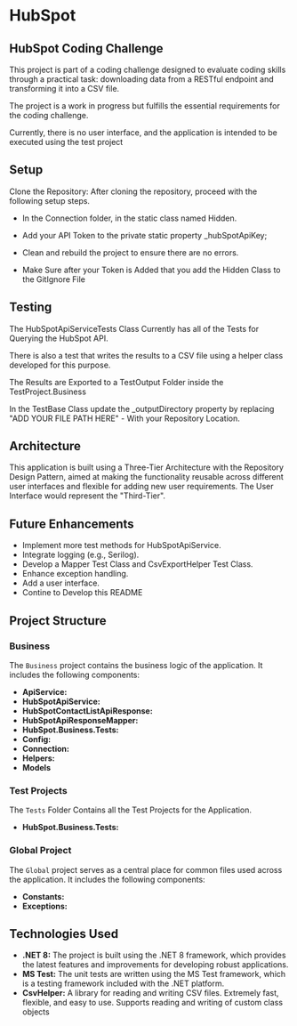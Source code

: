 # HubSpot
## HubSpot Coding Challenge 

This project is part of a coding challenge designed to evaluate coding skills through a practical task: downloading data from a RESTful endpoint and transforming it into a CSV file. 

The project is a work in progress but fulfills the essential requirements for the coding challenge. 

Currently, there is no user interface, and the application is intended to be executed using the test project

## Setup
Clone the Repository: After cloning the repository, proceed with the following setup steps.

- In the Connection folder, in the static class named Hidden.

- Add your API Token to the private static property _hubSpotApiKey;

- Clean and rebuild the project to ensure there are no errors.

- Make Sure after your Token is Added that you add the Hidden Class to the GitIgnore File

## Testing
The HubSpotApiServiceTests Class Currently has all of the Tests for Querying the HubSpot API. 

There is also a test that writes the results to a CSV file using a helper class developed for this purpose.

The Results are Exported to a TestOutput Folder inside the TestProject.Business

In the TestBase Class update the _outputDirectory property by replacing "ADD YOUR FILE PATH HERE" - With your Repository Location.

## Architecture
This application is built using a Three-Tier Architecture with the Repository Design Pattern, aimed at making the functionality reusable across different user interfaces and flexible for adding new user requirements. The User Interface would represent the "Third-Tier".

## Future Enhancements 
- Implement more test methods for HubSpotApiService.
- Integrate logging (e.g., Serilog).
- Develop a Mapper Test Class and CsvExportHelper Test Class.
- Enhance exception handling.
- Add a user interface.
- Contine to Develop this README

## Project Structure
### Business
The `Business` project contains the business logic of the application. It includes the following components:
- **ApiService:**
- **HubSpotApiService:**
- **HubSpotContactListApiResponse:**
- **HubSpotApiResponseMapper:**
- **HubSpot.Business.Tests:**
- **Config:**
- **Connection:**
- **Helpers:**
- **Models**
  
### Test Projects
The `Tests` Folder Contains all the Test Projects for the Application.
- **HubSpot.Business.Tests:**

### Global Project
The `Global` project serves as a central place for common files used across the application. It includes the following components:
- **Constants:**
- **Exceptions:**

## Technologies Used
- **.NET 8:** The project is built using the .NET 8 framework, which provides the latest features and improvements for developing robust applications.
- **MS Test:** The unit tests are written using the MS Test framework, which is a testing framework included with the .NET platform.
- **CsvHelper:** A library for reading and writing CSV files. Extremely fast, flexible, and easy to use. Supports reading and writing of custom class objects
